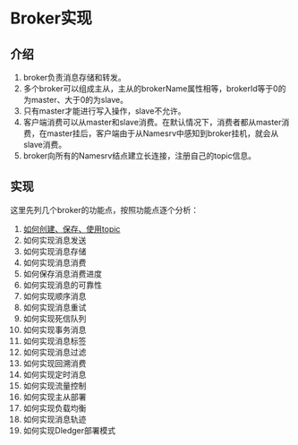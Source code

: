 # Broker实现

## 介绍
1. broker负责消息存储和转发。
2. 多个broker可以组成主从，主从的brokerName属性相等，brokerId等于0的为master、大于0的为slave。
3. 只有master才能进行写入操作，slave不允许。
4. 客户端消费可以从master和slave消费。在默认情况下，消费者都从master消费，在master挂后，客户端由于从Namesrv中感知到broker挂机，就会从slave消费。
5. broker向所有的Namesrv结点建立长连接，注册自己的topic信息。

## 实现
这里先列几个broker的功能点，按照功能点逐个分析：
1. [如何创建、保存、使用topic](my_doc/如何创建、保存、使用topic.md)
2. 如何实现消息发送
3. 如何实现消息存储
4. 如何实现消息消费
5. 如何保存消息消费进度
6. 如何实现消息的可靠性
7. 如何实现顺序消息
8. 如何实现消息重试
9. 如何实现死信队列
10. 如何实现事务消息
11. 如何实现消息标签
12. 如何实现消息过滤
13. 如何实现回溯消费
14. 如何实现定时消息
15. 如何实现流量控制
16. 如何实现主从部署
17. 如何实现负载均衡
18. 如何实现消息轨迹
19. 如何实现Dledger部署模式

